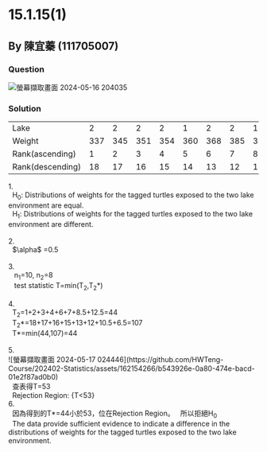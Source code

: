 # 15.1.15(1)
## By 陳宜蓁 (111705007)

### Question
![螢幕擷取畫面 2024-05-16 204035](https://github.com/HWTeng-Course/202402-Statistics/assets/162154266/b55b03ea-f711-4d15-b314-77dfc83937cf)



### Solution
<table>
  <tr>
    <td>Lake</td>
    <td>2</td><td>2</td><td>2</td><td>2</td><td>1</td>
    <td>2</td><td>2</td><td>1</td><td>2</td><td>1</td>
    <td>1</td><td>1</td><td>2</td><td>1</td><td>1</td>
    <td>1</td><td>1</td><td>1</td>
  </tr>
  <tr>
    <td>Weight</td>
    <td>337</td><td>345</td><td>351</td><td>354</td><td>360</td>
    <td>368</td><td>385</td><td>391</td><td>391</td><td>394</td>
    <td>396</td><td>399</td><td>399</td><td>411</td><td>416</td>
    <td>430</td><td>433</td><td>456</td>
  </tr>
  <tr>
    <td>Rank(ascending)</td>
    <td>1</td><td>2</td><td>3</td><td>4</td><td>5</td>
    <td>6</td><td>7</td><td>8.5</td><td>8.5</td><td>10</td>
    <td>11</td><td>12.5</td><td>12.5</td><td>14</td><td>15</td>
    <td>16</td><td>17</td><td>18</td>
  </tr>
  <tr>
    <td>Rank(descending)</td>
    <td>18</td><td>17</td><td>16</td><td>15</td><td>14</td>
    <td>13</td><td>12</td><td>10.5</td><td>10.5</td><td>9</td>
    <td>8</td><td>6.5</td><td>6.5</td><td>5</td><td>4</td>
    <td>3</td><td>2</td><td>1</td>
  </tr>
</table>
1.<br>
  &nbsp;&nbspH<sub>0</sub>: Distributions of weights for the tagged turtles exposed to the two lake environment are equal.<br>
  &nbsp;&nbspH<sub>1</sub>: Distributions of weights for the tagged turtles exposed to the two lake environment are different.<br><br>
2.<br>
  &nbsp;&nbsp$\alpha$ =0.5<br><br>
3.<br>
  &nbsp;&nbsp n<sub>1</sub>=10, n<sub>2</sub>=8<br>
  &nbsp;&nbsp test statistic T=min(T<sub>2</sub>,T<sub>2</sub>*)<br><br>
4.<br>
  &nbsp;&nbspT<sub>2</sub>=1+2+3+4+6+7+8.5+12.5=44<br>
  &nbsp;&nbspT<sub>2</sub>*=18+17+16+15+13+12+10.5+6.5=107<br>
  &nbsp;&nbspT*=min(44,107)=44<br><br>
5.<br>
![螢幕擷取畫面 2024-05-17 024446](https://github.com/HWTeng-Course/202402-Statistics/assets/162154266/b543926e-0a80-474e-bacd-01e2f87ad0b0)
  <br>
  &nbsp;&nbsp查表得T=53<br>
  &nbsp;&nbspRejection Region: {T<53}<br>
6.<br>
  &nbsp;&nbsp因為得到的T*=44小於53，位在Rejection Region。
  &nbsp;&nbsp所以拒絕H<sub>0</sub><br>
  &nbsp;&nbspThe data provide sufficient evidence to indicate a difference in the distributions of weights for the tagged turtles exposed to the two lake environment.
